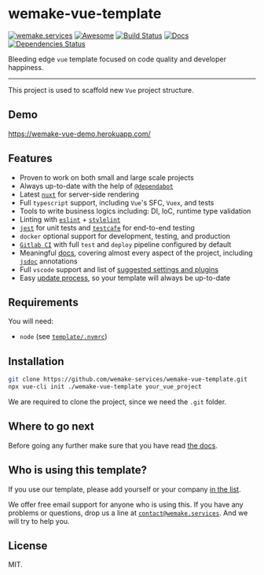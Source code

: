 # wemake-vue-template

[![wemake.services](https://img.shields.io/badge/-wemake.services-green.svg?label=%20&logo=data%3Aimage%2Fpng%3Bbase64%2CiVBORw0KGgoAAAANSUhEUgAAABAAAAAQCAMAAAAoLQ9TAAAABGdBTUEAALGPC%2FxhBQAAAAFzUkdCAK7OHOkAAAAbUExURQAAAAAAAAAAAAAAAAAAAAAAAAAAAAAAAP%2F%2F%2F5TvxDIAAAAIdFJOUwAjRA8xXANAL%2Bv0SAAAADNJREFUGNNjYCAIOJjRBdBFWMkVQeGzcHAwksJnAPPZGOGAASzPzAEHEGVsLExQwE7YswCb7AFZSF3bbAAAAABJRU5ErkJggg%3D%3D)](https://wemake.services)
[![Awesome](https://awesome.re/badge-flat2.svg)](https://awesomestacks.dev/nuxt-type-script-docker)
[![Build Status](https://github.com/wemake-services/wemake-vue-template/workflows/Build/badge.svg?branch=master&event=push)](https://github.com/wemake-services/wemake-vue-template/actions?query=workflow%3ABuild)
[![Docs](https://img.shields.io/badge/docs-success-brightgreen.svg)](https://wemake-services.gitbook.io/wemake-vue-template/)
[![Dependencies Status](https://img.shields.io/badge/dependencies-up%20to%20date-brightgreen.svg)](https://github.com/wemake-services/wemake-vue-template/pulls?utf8=%E2%9C%93&q=is%3Apr%20author%3Aapp%2Fdependabot)


Bleeding edge `vue` template focused on code quality and developer happiness.

---

This project is used to scaffold new `Vue` project structure.


## Demo

https://wemake-vue-demo.herokuapp.com/


## Features

- Proven to work on both small and large scale projects
- Always up-to-date with the help of [`@dependabot`](https://github.com/wemake-services/wemake-vue-template/pulls?utf8=%E2%9C%93&q=is%3Apr%20author%3Aapp%2Fdependabot)
- Latest [`nuxt`](https://nuxtjs.org/) for server-side rendering
- Full `typescript` support, including `Vue`'s SFC, `Vuex`, and tests
- Tools to write business logics including: DI, IoC, runtime type validation
- Linting with [`eslint`](https://eslint.org/) + [`stylelint`](https://github.com/wemake-services/stylelint-config-strict-scss)
- [`jest`](https://facebook.github.io/jest/) for unit tests and [`testcafe`](https://github.com/DevExpress/testcafe) for end-to-end testing
- `docker` optional support for development, testing, and production
- [`Gitlab CI`](https://about.gitlab.com/features/gitlab-ci-cd/) with full `test` and `deploy` pipeline configured by default
- Meaningful [docs](https://wemake-services.gitbook.io/wemake-vue-template/), covering almost every aspect of the project, including [`jsdoc`](http://usejsdoc.org/) annotations
- Full `vscode` support and list of [suggested settings and plugins](https://github.com/wemake-services/wemake-vue-template/tree/master/template/.vscode)
- Easy [update process](https://wemake-services.gitbook.io/wemake-vue-template/#updating-template), so your template will always be up-to-date


## Requirements

You will need:

- `node` (see [`template/.nvmrc`](https://github.com/wemake-services/wemake-vue-template/blob/master/template/.nvmrc))


## Installation

```bash
git clone https://github.com/wemake-services/wemake-vue-template.git
npx vue-cli init ./wemake-vue-template your_vue_project
```

We are required to clone the project, since we need the `.git` folder.


## Where to go next

Before going any further make sure that you have read [the docs](https://wemake-services.gitbook.io/wemake-vue-template).


## Who is using this template?

If you use our template, please add yourself or your company [in the list](https://github.com/wemake-services/wemake-vue-template/wiki/Who-is-using-this-template).

We offer free email support for anyone who is using this.
If you have any problems or questions, drop us a line at [`contact@wemake.services`](mailto:contact@wemake.services).
And we will try to help you.


## License

MIT.

